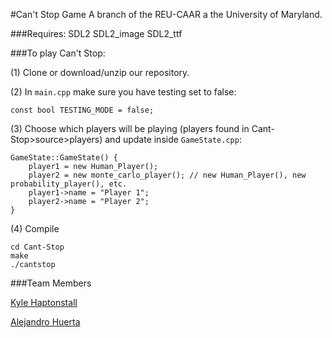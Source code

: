 #Can't Stop Game
A branch of the REU-CAAR a the University of Maryland.

###Requires:
SDL2
SDL2_image
SDL2_ttf

###To play Can't Stop:

(1) Clone or download/unzip our repository.

(2)
In `main.cpp` make sure you have testing set to false:
```
const bool TESTING_MODE = false;
```

(3)
Choose which players will be playing (players found in Cant-Stop>source>players) and update inside `GameState.cpp`:
```
GameState::GameState() {
	player1 = new Human_Player();
	player2 = new monte_carlo_player(); // new Human_Player(), new probability_player(), etc.
	player1->name = "Player 1";
	player2->name = "Player 2";
}
```

(4)
Compile
```
cd Cant-Stop
make
./cantstop
```

###Team Members

[Kyle Haptonstall][kyle-github]

[Alejandro Huerta][alex-github]

[kyle-github]:  http://github.com/khaptonstall
[alex-github]:  http://github.com/ahuerta0686
